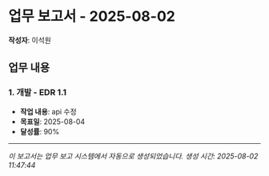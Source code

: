 # 업무 보고서 - 2025-08-02

**작성자**: 이석원

## 업무 내용

### 1. 개발 - EDR 1.1

- **작업 내용**: api 수정
- **목표일**: 2025-08-04
- **달성률**: 90%

---

*이 보고서는 업무 보고 시스템에서 자동으로 생성되었습니다.*
*생성 시간: 2025-08-02 11:47:44*

